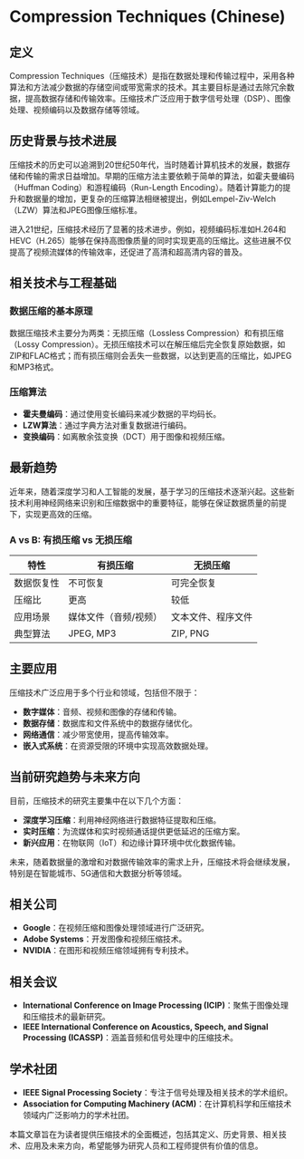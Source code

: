 # Compression Techniques (Chinese)

## 定义

Compression Techniques（压缩技术）是指在数据处理和传输过程中，采用各种算法和方法减少数据的存储空间或带宽需求的技术。其主要目标是通过去除冗余数据，提高数据存储和传输效率。压缩技术广泛应用于数字信号处理（DSP）、图像处理、视频编码以及数据存储等领域。

## 历史背景与技术进展

压缩技术的历史可以追溯到20世纪50年代，当时随着计算机技术的发展，数据存储和传输的需求日益增加。早期的压缩方法主要依赖于简单的算法，如霍夫曼编码（Huffman Coding）和游程编码（Run-Length Encoding）。随着计算能力的提升和数据量的增加，更复杂的压缩算法相继被提出，例如Lempel-Ziv-Welch（LZW）算法和JPEG图像压缩标准。

进入21世纪，压缩技术经历了显著的技术进步。例如，视频编码标准如H.264和HEVC（H.265）能够在保持高图像质量的同时实现更高的压缩比。这些进展不仅提高了视频流媒体的传输效率，还促进了高清和超高清内容的普及。

## 相关技术与工程基础

### 数据压缩的基本原理

数据压缩技术主要分为两类：无损压缩（Lossless Compression）和有损压缩（Lossy Compression）。无损压缩技术可以在解压缩后完全恢复原始数据，如ZIP和FLAC格式；而有损压缩则会丢失一些数据，以达到更高的压缩比，如JPEG和MP3格式。

### 压缩算法

- **霍夫曼编码**：通过使用变长编码来减少数据的平均码长。
- **LZW算法**：通过字典方法对重复数据进行编码。
- **变换编码**：如离散余弦变换（DCT）用于图像和视频压缩。
  
## 最新趋势

近年来，随着深度学习和人工智能的发展，基于学习的压缩技术逐渐兴起。这些新技术利用神经网络来识别和压缩数据中的重要特征，能够在保证数据质量的前提下，实现更高效的压缩。

### A vs B: 有损压缩 vs 无损压缩

| 特性         | 有损压缩                   | 无损压缩                   |
|--------------|---------------------------|---------------------------|
| 数据恢复性   | 不可恢复                  | 可完全恢复                |
| 压缩比       | 更高                      | 较低                      |
| 应用场景     | 媒体文件（音频/视频）      | 文本文件、程序文件        |
| 典型算法     | JPEG, MP3                 | ZIP, PNG                  |

## 主要应用

压缩技术广泛应用于多个行业和领域，包括但不限于：

- **数字媒体**：音频、视频和图像的存储和传输。
- **数据存储**：数据库和文件系统中的数据存储优化。
- **网络通信**：减少带宽使用，提高传输效率。
- **嵌入式系统**：在资源受限的环境中实现高效数据处理。

## 当前研究趋势与未来方向

目前，压缩技术的研究主要集中在以下几个方面：

- **深度学习压缩**：利用神经网络进行数据特征提取和压缩。
- **实时压缩**：为流媒体和实时视频通话提供更低延迟的压缩方案。
- **新兴应用**：在物联网（IoT）和边缘计算环境中优化数据传输。

未来，随着数据量的激增和对数据传输效率的需求上升，压缩技术将会继续发展，特别是在智能城市、5G通信和大数据分析等领域。

## 相关公司

- **Google**：在视频压缩和图像处理领域进行广泛研究。
- **Adobe Systems**：开发图像和视频压缩技术。
- **NVIDIA**：在图形和视频压缩领域拥有专利技术。

## 相关会议

- **International Conference on Image Processing (ICIP)**：聚焦于图像处理和压缩技术的最新研究。
- **IEEE International Conference on Acoustics, Speech, and Signal Processing (ICASSP)**：涵盖音频和信号处理中的压缩技术。

## 学术社团

- **IEEE Signal Processing Society**：专注于信号处理及相关技术的学术组织。
- **Association for Computing Machinery (ACM)**：在计算机科学和压缩技术领域内广泛影响力的学术社团。

本篇文章旨在为读者提供压缩技术的全面概述，包括其定义、历史背景、相关技术、应用及未来方向，希望能够为研究人员和工程师提供有价值的信息。